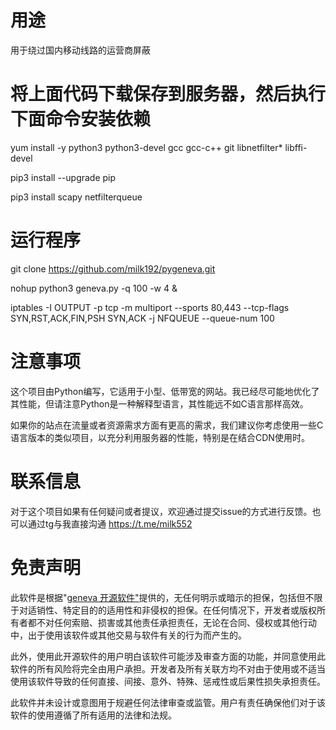 # 用途
用于绕过国内移动线路的运营商屏蔽
# 将上面代码下载保存到服务器，然后执行下面命令安装依赖
yum install -y python3 python3-devel gcc gcc-c++ git libnetfilter* libffi-devel

pip3 install --upgrade pip

pip3 install scapy netfilterqueue
# 运行程序
git clone https://github.com/milk192/pygeneva.git

nohup python3 geneva.py -q 100 -w 4 &

iptables -I OUTPUT -p tcp -m multiport --sports 80,443 --tcp-flags SYN,RST,ACK,FIN,PSH SYN,ACK -j NFQUEUE --queue-num 100

# 注意事项
这个项目由Python编写，它适用于小型、低带宽的网站。我已经尽可能地优化了其性能，但请注意Python是一种解释型语言，其性能远不如C语言那样高效。

如果你的站点在流量或者资源需求方面有更高的需求，我们建议你考虑使用一些C语言版本的类似项目，以充分利用服务器的性能，特别是在结合CDN使用时。

# 联系信息
对于这个项目如果有任何疑问或者提议，欢迎通过提交issue的方式进行反馈。也可以通过tg与我直接沟通 https://t.me/milk552

# 免责声明
此软件是根据"[geneva 开源软件"](https://github.com/Kkevsterrr/geneva)提供的，无任何明示或暗示的担保，包括但不限于对适销性、特定目的的适用性和非侵权的担保。在任何情况下，开发者或版权所有者都不对任何索赔、损害或其他责任承担责任，无论在合同、侵权或其他行动中，出于使用该软件或其他交易与软件有关的行为而产生的。

此外，使用此开源软件的用户明白该软件可能涉及审查方面的功能，并同意使用此软件的所有风险将完全由用户承担。开发者及所有关联方均不对由于使用或不适当使用该软件导致的任何直接、间接、意外、特殊、惩戒性或后果性损失承担责任。

此软件并未设计或意图用于规避任何法律审查或监管。用户有责任确保他们对于该软件的使用遵循了所有适用的法律和法规。

